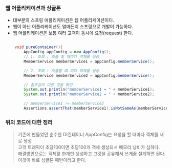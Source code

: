 ### 웹 어플리케이션과 싱글톤
* 대부분의 스프링 애플리케이션은 웹 어플리케이션이다. 
* 웹이 아닌 어플리케이션도 얼마든지 스프링으로 개발이 가능하다.
* 웹 어플리케이션은 보통 여러 고객이 동시에 요청(request) 한다.

``` java

    void pureContainer(){
        AppConfig appConfig = new AppConfig();
        // 1. 조회 : 호출 할 때마다 객체를 생성
        MemberService memberService1 = appConfig.memberService();

        // 2. 조회 : 호출할 때 마다 객체를 생성
        MemberService memberService2 = appConfig.memberService();

        // 참조값이 다른 것을 확인
        System.out.println("memberService1 = " + memberService1);
        System.out.println("memberService2 = " + memberService2);

        // memberService1 != memberService2
        Assertions.assertThat(memberService1).isNotSameAs(memberService2);

```

### 위의 코드에 대한 정리
> 기존에 만들었던 순수한 DI컨테이너 AppConfig는 요청을 할 때마다 객체를 새로 생성 <br>
> 고객 트래픽이 초당100이면 초당100개 객체 생성되서 메모리 낭비가 심하다.<br>
> 해결방안으로는 객체를 한개만 생성하고 그것을 공유해서 쓰게끔 설계하면 된다.<br>
> 이것이 바로 싱글톤 패턴이라고 한다.


